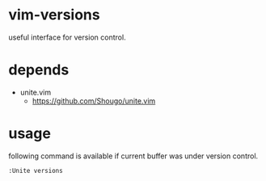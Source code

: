 # vim-versions
useful interface for version control.

# depends
- unite.vim
  - https://github.com/Shougo/unite.vim

# usage
following command is available if current buffer was under version control.

```:Unite versions```
